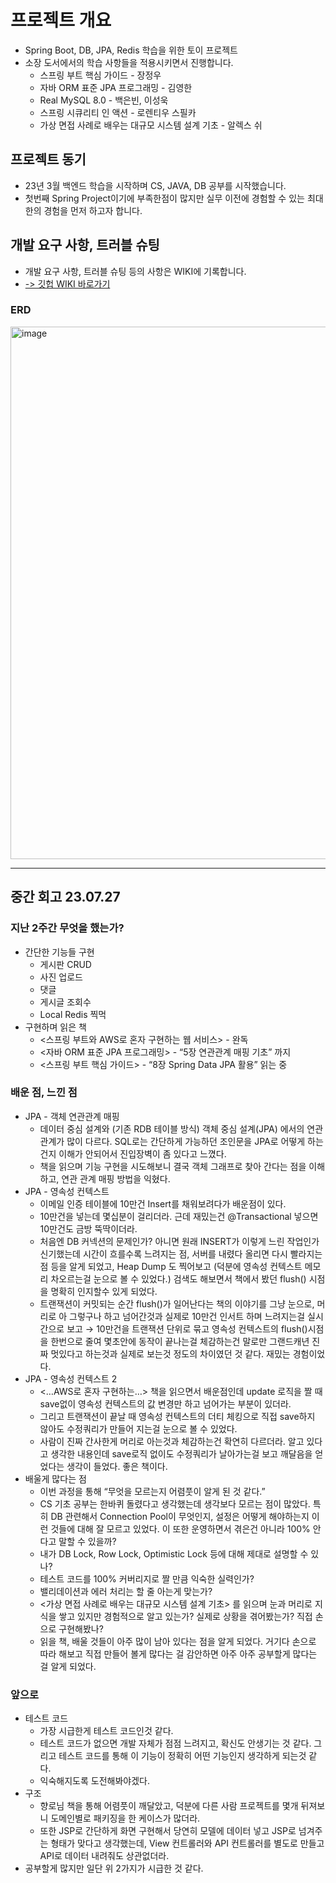 # 프로젝트 개요

- Spring Boot, DB, JPA, Redis 학습을 위한 토이 프로젝트
- 소장 도서에서의 학습 사항들을 적용시키면서 진행합니다.
    - 스프링 부트 핵심 가이드 - 장정우
    - 자바 ORM 표준 JPA 프로그래밍 - 김영한
    - Real MySQL 8.0 - 백은빈, 이성욱
    - 스프링 시큐리티 인 액션 - 로렌티우 스필카
    - 가상 면접 사례로 배우는 대규모 시스템 설계 기초 - 알렉스 쉬

## 프로젝트 동기

- 23년 3월 백엔드 학습을 시작하며 CS, JAVA, DB 공부를 시작했습니다.
- 첫번째 Spring Project이기에 부족한점이 많지만 실무 이전에 경험할 수 있는 최대한의 경험을 먼저 하고자 합니다.

## 개발 요구 사항, 트러블 슈팅

- 개발 요구 사항, 트러블 슈팅 등의 사항은 WIKI에 기록합니다.
- [-> 깃헙 WIKI 바로가기](https://github.com/Chaedie/spring-board/wiki)

### ERD

<img width="852" alt="image" src="https://github.com/Chaedie/spring-board/assets/88099590/0ee32b62-4960-473d-88f4-2f58286f3851">

<br>

---

## 중간 회고 23.07.27

### 지난 2주간 무엇을 했는가?

- 간단한 기능들 구현
    - 게시판 CRUD
    - 사진 업로드
    - 댓글
    - 게시글 조회수
    - Local Redis 찍먹
- 구현하며 읽은 책
    - <스프링 부트와 AWS로 혼자 구현하는 웹 서비스> - 완독
    - <자바 ORM 표준 JPA 프로그래밍> - “5장 연관관계 매핑 기초” 까지
    - <스프링 부트 핵심 가이드> - “8장 Spring Data JPA 활용” 읽는 중

### 배운 점, 느낀 점

- JPA - 객체 연관관계 매핑
    - 데이터 중심 설계와 (기존 RDB 테이블 방식) 객체 중심 설계(JPA) 에서의 연관관계가 많이 다르다. SQL로는 간단하게 가능하던 조인문을 JPA로 어떻게 하는건지 이해가 안되어서 진입장벽이 좀 있다고
      느꼈다.
    - 책을 읽으며 기능 구현을 시도해보니 결국 객체 그래프로 찾아 간다는 점을 이해하고, 연관 관계 매핑 방법을 익혔다.
- JPA - 영속성 컨텍스트
    - 이메일 인증 테이블에 10만건 Insert를 채워보려다가 배운점이 있다.
    - 10만건을 넣는데 몇십분이 걸리더라. 근데 재밌는건 @Transactional 넣으면 10만건도 금방 뚝딱이더라.
    - 처음엔 DB 커넥션의 문제인가? 아니면 원래 INSERT가 이렇게 느린 작업인가 신기했는데 시간이 흐를수록 느려지는 점, 서버를 내렸다 올리면 다시 빨라지는 점 등을 알게 되었고, Heap Dump 도
      찍어보고 (덕분에 영속성 컨텍스트 메모리 차오르는걸 눈으로 볼 수 있었다.) 검색도 해보면서 책에서 봤던 flush() 시점을 명확히 인지할수 있게 되었다.
    - 트랜잭션이 커밋되는 순간 flush()가 일어난다는 책의 이야기를 그냥 눈으로, 머리로 아 그렇구나 하고 넘어간것과 실제로 10만건 인서트 하며 느려지는걸 실시간으로 보고 → 10만건을 트랜잭션 단위로
      묶고 영속성 컨텍스트의 flush()시점을 한번으로 줄여 몇초안에 동작이 끝나는걸 체감하는건 말로만 그랜드캐년 진짜 멋있다고 하는것과 실제로 보는것 정도의 차이였던 것 같다. 재밌는 경험이었다.
- JPA - 영속성 컨텍스트 2
    - <…AWS로 혼자 구현하는…> 책을 읽으면서 배운점인데 update 로직을 짤 때 save없이 영속성 컨텍스트의 값 변경만 하고 넘어가는 부분이 있더라.
    - 그리고 트랜잭션이 끝날 때 영속성 컨텍스트의 더티 체킹으로 직접 save하지 않아도 수정쿼리가 만들어 지는걸 눈으로 볼 수 있었다.
    - 사람이 진짜 간사한게 머리로 아는것과 체감하는건 확연히 다르더라. 알고 있다고 생각한 내용인데 save로직 없이도 수정쿼리가 날아가는걸 보고 깨달음을 얻었다는 생각이 들었다. 좋은 책이다.
- 배울게 많다는 점
    - 이번 과정을 통해 “무엇을 모르는지 어렴풋이 알게 된 것 같다.”
    - CS 기초 공부는 한바퀴 돌렸다고 생각했는데 생각보다 모르는 점이 많았다. 특히 DB 관련해서 Connection Pool이 무엇인지, 설정은 어떻게 해야하는지 이런 것들에 대해 잘 모르고 있었다. 이
      또한 운영하면서 겪은건 아니라 100% 안다고 말할 수 있을까?
    - 내가 DB Lock, Row Lock, Optimistic Lock 등에 대해 제대로 설명할 수 있나?
    - 테스트 코드를 100% 커버리지로 짤 만큼 익숙한 실력인가?
    - 밸리데이션과 에러 처리는 할 줄 아는게 맞는가?
    - <가상 면접 사례로 배우는 대규모 시스템 설계 기초> 를 읽으며 눈과 머리로 지식을 쌓고 있지만 경험적으로 알고 있는가? 실제로 상황을 겪어봤는가? 직접 손으로 구현해봤나?
    - 읽을 책, 배울 것들이 아주 많이 남아 있다는 점을 알게 되었다. 거기다 손으로 따라 해보고 직접 만들어 볼게 많다는 걸 감안하면 아주 아주 공부할게 많다는 걸 알게 되었다.

### 앞으로

- 테스트 코드
    - 가장 시급한게 테스트 코드인것 같다.
    - 테스트 코드가 없으면 개발 자체가 점점 느려지고, 확신도 안생기는 것 같다. 그리고 테스트 코드를 통해 이 기능이 정확히 어떤 기능인지 생각하게 되는것 같다.
    - 익숙해지도록 도전해봐야겠다.
- 구조
    - 향로님 책을 통해 어렴풋이 깨달았고, 덕분에 다른 사람 프로젝트를 몇개 뒤져보니 도메인별로 패키징을 한 케이스가 많더라.
    - 또한 JSP로 간단하게 화면 구현해서 당연히 모델에 데이터 넣고 JSP로 넘겨주는 형태가 맞다고 생각했는데, View 컨트롤러와 API 컨트롤러를 별도로 만들고 API로 데이터 내려줘도 상관없더라.
- 공부할게 많지만 일단 위 2가지가 시급한 것 같다.
